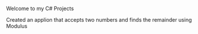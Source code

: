 Welcome to my C# Projects

Created an applion that accepts two numbers and finds the remainder using Modulus 